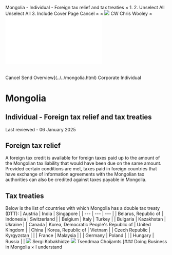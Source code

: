 Mongolia - Individual - Foreign tax relief and tax treaties
×
1.
2.
Unselect All
Unselect All
3.
Include Cover Page
Cancel
×
×
![](../../-/media/world-wide-tax-summaries/attachments/global---chris-wooley.ashx%3Frev=ac5e5f3223b34096b1afc2a6009c7320&revision=ac5e5f32-23b3-4096-b1af-c2a6009c7320&hash=859B7ADC84DC2CBEC9760E9E6EE7DE6D0A8BFCDF)
CW
Chris Wooley
×
![](foreign-tax-relief-and-tax-treaties.html)
######
Cancel
Send
Overview](../../mongolia.html)
Corporate
Individual
# Mongolia
## Individual - Foreign tax relief and tax treaties
Last reviewed - 06 January 2025
## Foreign tax relief
A foreign tax credit is available for foreign taxes paid up to the amount of the Mongolian tax liability that would have been due on the same amount. Provided certain conditions are met, taxes paid in foreign countries that have exchange of information agreements with the Mongolian tax authorities can also be credited against taxes payable in Mongolia.
## Tax treaties
Below is the list of countries with which Mongolia has a double tax treaty (DTT):
| Austria | India | Singapore |
| --- | --- | --- |
| Belarus, Republic of | Indonesia | Switzerland |
| Belgium | Italy | Turkey |
| Bulgaria | Kazakhstan | Ukraine |
| Canada | Korea, Democratic People's Republic of | United Kingdom |
| China | Korea, Republic of | Vietnam |
| Czech Republic | Kyrgyzstan |  |
| France | Malaysia |  |
| Germany | Poland |  |
| Hungary | Russia |  |
![](../../-/media/world-wide-tax-summaries/mongoliasergi-kobakhidzemongolia--sergi-kobakhidzejpg20240220123859709.ashx%3Frev=a9928c930f0743328ee2941a4005a6da&revision=a9928c93-0f07-4332-8ee2-941a4005a6da&hash=7B89D0C41359AC494BEE7349DDBC0D8187DCBA0B)
Sergi Kobakhidze
![](../../-/media/world-wide-tax-summaries/attachments/mongolia---tsendmaa-choijamts.ashx%3Frev=1ff707d7b62e46d9b7adda037c8d4b6a&revision=1ff707d7-b62e-46d9-b7ad-da037c8d4b6a&hash=4AEABB77C838553870401EA8CA0D48F0DAFEFD96)
Tsendmaa Choijamts
[### Doing Business in Mongolia
×
I understand
